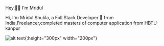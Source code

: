 Hey,👋🏽 I'm Mridul

Hi, I'm Mridul Shukla, a Full Stack Developer 🚀 from India,Freelancer,completed masters of computer application from HBTU-kanpur

![alt text](https://www.pixel4k.com/wp-content/uploads/2018/11/ultra-instinct-goku-4k_1541975219.jpg){:height="300px" width="200px"}


